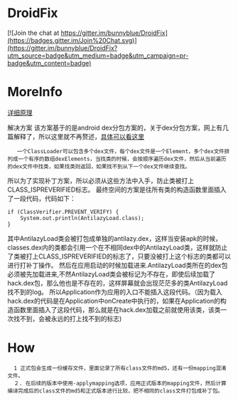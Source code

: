 # DroidFix

[![Join the chat at https://gitter.im/bunnyblue/DroidFix](https://badges.gitter.im/Join%20Chat.svg)](https://gitter.im/bunnyblue/DroidFix?utm_source=badge&utm_medium=badge&utm_campaign=pr-badge&utm_content=badge)

# MoreInfo
[详细原理](https://mp.weixin.qq.com/s?__biz=MzI1MTA1MzM2Nw==&mid=400118620&idx=1&sn=b4fdd5055731290eef12ad0d17f39d4a&scene=1&srcid=1106Imu9ZgwybID13e7y2nEi#wechat_redirect)

解决方案
        该方案基于的是android dex分包方案的，关于dex分包方案，网上有几篇解释了，所以这里就不再赘述，[具体可以看这里](https://m.oschina.net/blog/308583)
    
       一个ClassLoader可以包含多个dex文件，每个dex文件是一个Element，多个dex文件排列成一个有序的数组dexElements，当找类的时候，会按顺序遍历dex文件，然后从当前遍历的dex文件中找类，如果找类则返回，如果找不到从下一个dex文件继续查找。    

 所以为了实现补丁方案，所以必须从这些方法中入手，防止类被打上CLASS_ISPREVERIFIED标志。
        最终空间的方案是往所有类的构造函数里面插入了一段代码，代码如下：
        
        
```        
if (ClassVerifier.PREVENT_VERIFY) {
    System.out.println(AntilazyLoad.class);
}
```

  其中AntilazyLoad类会被打包成单独的antilazy.dex，这样当安装apk的时候，classes.dex内的类都会引用一个在不相同dex中的AntilazyLoad类，这样就防止了类被打上CLASS_ISPREVERIFIED的标志了，只要没被打上这个标志的类都可以进行打补丁操作。
        然后在应用启动的时候加载进来.AntilazyLoad类所在的dex包必须被先加载进来,不然AntilazyLoad类会被标记为不存在，即使后续加载了hack.dex包，那么他也是不存在的，这样屏幕就会出现茫茫多的类AntilazyLoad找不到的log。
        所以Application作为应用的入口不能插入这段代码。（因为载入hack.dex的代码是在Application中onCreate中执行的，如果在Application的构造函数里面插入了这段代码，那么就是在hack.dex加载之前就使用该类，该类一次找不到，会被永远的打上找不到的标志)
        
# How
      1 正式包会生成一份缓存文件，里面记录了所有class文件的md5，还有一份mapping混淆文件。
      ２. 在后续的版本中使用-applymapping选项，应用正式版本的mapping文件，然后计算编译完成后的class文件的md5和正式版本进行比较，把不相同的class文件打包成补丁包。